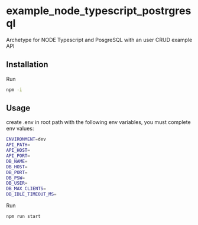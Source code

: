 # example_node_typescript_postrgresql

Archetype for NODE Typescript and PosgreSQL with an user CRUD example API

## Installation

Run
```bash
npm -i
```

## Usage

create .env in root path with the following env variables, you must complete env values:
```bash
ENVIRONMENT=dev
API_PATH=
API_HOST=
API_PORT=
DB_NAME=
DB_HOST=
DB_PORT=
DB_PSW=
DB_USER=
DB_MAX_CLIENTS=
DB_IDLE_TIMEOUT_MS=
```

Run
```bash
npm run start
```
